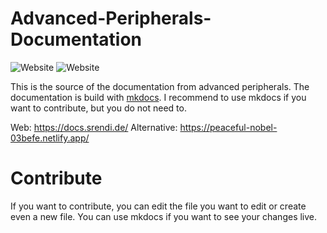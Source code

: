 # Advanced-Peripherals-Documentation

![Website](https://img.shields.io/website?down_color=red&down_message=offline&label=Netify%28Host%29&style=for-the-badge&up_color=green&up_message=online&url=https%3A%2F%2Fpeaceful-nobel-03befe.netlify.app)
![Website](https://img.shields.io/website?down_color=red&down_message=offline%28Use%20altern.%20url%29&label=Domain&style=for-the-badge&up_color=green&up_message=online&url=https%3A%2F%2Fdocs.srendi.de%2F)

This is the source of the documentation from advanced peripherals.
The documentation is build with [mkdocs](https://www.mkdocs.org). 
I recommend to use mkdocs if you want to contribute, but you do not need to.

Web: https://docs.srendi.de/
Alternative: https://peaceful-nobel-03befe.netlify.app/

# Contribute

If you want to contribute, you can edit the file you want to edit or create even a new file.
You can use mkdocs if you want to see your changes live.
